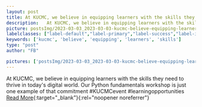 ```yaml
---
layout: post
title: At KUCMC, we believe in equipping learners with the skills they need to thrive in today's digital world.
description:   At KUCMC, we believe in equipping learners with the skills they need to thrive in today's digital world. Our Python fundamentals workshop is just one example of that commitment  #KUCMCevent #learningopportunities  
picture: postsImg/2023-03-03_2023-03-03-kucmc-believe-equipping-learners-skill_0.png
labelclasses: ["label-default","label-primary","label-success","label-info","label-warning","label-danger"]
keywords: ['kucmc', 'believe', 'equipping', 'learners', 'skills']
type: "post"
author: "FB"

pictures: ['postsImg/2023-03-03_2023-03-03-kucmc-believe-equipping-learners-skill_0.png', 'postsImg/2023-03-03_2023-03-03-kucmc-believe-equipping-learners-skill_1.png', 'postsImg/2023-03-03_2023-03-03-kucmc-believe-equipping-learners-skill_2.png', 'postsImg/2023-03-03_2023-03-03-kucmc-believe-equipping-learners-skill_3.png', 'postsImg/2023-03-03_2023-03-03-kucmc-believe-equipping-learners-skill_4.png']
---
```

  At KUCMC, we believe in equipping learners with the skills they need to thrive in today's digital world. Our Python fundamentals workshop is just one example of that commitment  #KUCMCevent #learningopportunities  <br>[Read More](#){:target="_blank"}{:rel="noopener noreferrer"}